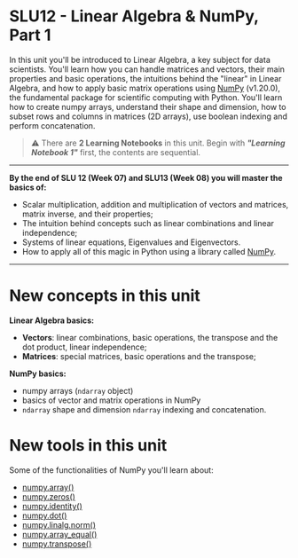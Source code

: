 # SLU12 - Linear Algebra & NumPy, Part 1

In this unit you'll be introduced to Linear Algebra, a key subject for data scientists. You'll learn how you can handle matrices and vectors, their main properties and basic operations, the intuitions behind the "linear" in Linear Algebra, and how to apply basic matrix operations using [NumPy](https://numpy.org/) (v1.20.0), the fundamental package for scientific computing with Python. You'll learn how to create numpy arrays, understand their shape and dimension, how to subset rows and columns in matrices (2D arrays), use boolean indexing and perform concatenation.

> ⚠️ There are __2 Learning Notebooks__ in this unit. Begin with ___"Learning Notebook 1"___ first, the contents are sequential.

---

**By the end of SLU 12 (Week 07) and SLU13 (Week 08) you will master the basics of:**

- Scalar multiplication, addition and multiplication of vectors and matrices, matrix inverse, and their properties;
- The intuition behind concepts such as linear combinations and linear independence;
- Systems of linear equations, Eigenvalues and Eigenvectors.
- How to apply all of this magic in Python using a library called [NumPy](https://numpy.org/).

---


# New concepts in this unit

__Linear Algebra basics:__
- __Vectors__: linear combinations, basic operations, the transpose and the dot product, linear independence;
- __Matrices__: special matrices, basic operations and the transpose;  

__NumPy basics:__
- numpy arrays (`ndarray` object)
- basics of vector and matrix operations in NumPy
- `ndarray` shape and dimension
`ndarray` indexing and concatenation.


# New tools in this unit
Some of the functionalities of NumPy you'll learn about:
- [numpy.array()](https://numpy.org/doc/1.20/reference/generated/numpy.array.html)
- [numpy.zeros()](https://numpy.org/doc/1.20/reference/generated/numpy.zeros.html)
- [numpy.identity()](https://numpy.org/doc/1.20/reference/generated/numpy.identity.html)
- [numpy.dot()](https://numpy.org/doc/1.20/reference/generated/numpy.dot.html)
- [numpy.linalg.norm()](https://numpy.org/doc/1.20/reference/generated/numpy.linalg.norm.html)
- [numpy.array_equal()](https://numpy.org/doc/1.20/reference/generated/numpy.array_equal.html)
- [numpy.transpose()](https://numpy.org/doc/1.20/reference/generated/numpy.transpose.html)
